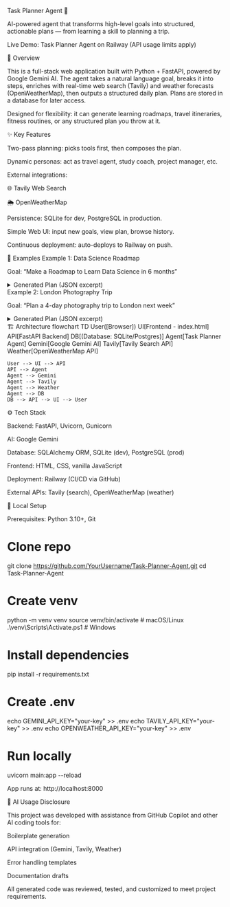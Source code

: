Task Planner Agent 🚀

AI-powered agent that transforms high-level goals into structured, actionable plans — from learning a skill to planning a trip.






Live Demo: Task Planner Agent on Railway
 (API usage limits apply)

📌 Overview

This is a full-stack web application built with Python + FastAPI, powered by Google Gemini AI.
The agent takes a natural language goal, breaks it into steps, enriches with real-time web search (Tavily) and weather forecasts (OpenWeatherMap), then outputs a structured daily plan. Plans are stored in a database for later access.

Designed for flexibility: it can generate learning roadmaps, travel itineraries, fitness routines, or any structured plan you throw at it.

✨ Key Features

Two-pass planning: picks tools first, then composes the plan.

Dynamic personas: act as travel agent, study coach, project manager, etc.

External integrations:

🌐 Tavily Web Search

🌦️ OpenWeatherMap

Persistence: SQLite for dev, PostgreSQL in production.

Simple Web UI: input new goals, view plan, browse history.

Continuous deployment: auto-deploys to Railway on push.

📝 Examples
Example 1: Data Science Roadmap

Goal: “Make a Roadmap to Learn Data Science in 6 months”

<details> <summary>Generated Plan (JSON excerpt)</summary>
{
  "goal": "Make a Roadmap to Learn Data Science in 6 months",
  "overview": "6-month roadmap covering Python, math, ML, SQL, projects, and portfolio.",
  "success_metrics": [
    "Two end-to-end projects",
    "Portfolio website",
    "Core ML understanding"
  ],
  "potential_challenges": [
    "Overwhelming field",
    "Finding datasets",
    "Maintaining motivation"
  ]
}

</details>
Example 2: London Photography Trip

Goal: “Plan a 4-day photography trip to London next week”

<details> <summary>Generated Plan (JSON excerpt)</summary>
{
  "goal": "Plan a 4-day photography trip to London",
  "overview": "A photography-focused itinerary covering landmarks, hidden gems, and street life.",
  "success_metrics": [
    "20 portfolio-quality images",
    "5 iconic landmarks",
    "Smooth navigation"
  ],
  "potential_challenges": [
    "Unpredictable weather",
    "Tourist crowds",
    "Underground travel"
  ]
}

</details>
🏗 Architecture
flowchart TD
    User([Browser])
    UI[Frontend - index.html]
    API[FastAPI Backend]
    DB[(Database: SQLite/Postgres)]
    Agent[Task Planner Agent]
    Gemini[Google Gemini AI]
    Tavily[Tavily Search API]
    Weather[OpenWeatherMap API]

    User --> UI --> API
    API --> Agent
    Agent --> Gemini
    Agent --> Tavily
    Agent --> Weather
    Agent --> DB
    DB --> API --> UI --> User

⚙️ Tech Stack

Backend: FastAPI, Uvicorn, Gunicorn

AI: Google Gemini

Database: SQLAlchemy ORM, SQLite (dev), PostgreSQL (prod)

Frontend: HTML, CSS, vanilla JavaScript

Deployment: Railway (CI/CD via GitHub)

External APIs: Tavily (search), OpenWeatherMap (weather)

🔧 Local Setup

Prerequisites: Python 3.10+, Git

# Clone repo
git clone https://github.com/YourUsername/Task-Planner-Agent.git
cd Task-Planner-Agent

# Create venv
python -m venv venv
source venv/bin/activate   # macOS/Linux
.\venv\Scripts\Activate.ps1 # Windows

# Install dependencies
pip install -r requirements.txt

# Create .env
echo GEMINI_API_KEY="your-key" >> .env
echo TAVILY_API_KEY="your-key" >> .env
echo OPENWEATHER_API_KEY="your-key" >> .env

# Run locally
uvicorn main:app --reload


App runs at: http://localhost:8000

🤖 AI Usage Disclosure

This project was developed with assistance from GitHub Copilot and other AI coding tools for:

Boilerplate generation

API integration (Gemini, Tavily, Weather)

Error handling templates

Documentation drafts

All generated code was reviewed, tested, and customized to meet project requirements.